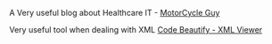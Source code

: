 A Very useful blog about Healthcare IT - <a href="http://motorcycleguy.blogspot.in/" target="_blank">MotorCycle Guy </a>

Very useful tool when dealing with XML <a href="http://codebeautify.org/xmlviewer" target="_blank">Code Beautify - XML Viewer </a>